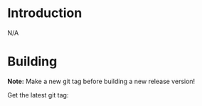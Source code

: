 # Introduction
N/A

# Building
**Note:** Make a new git tag before building a new release version!

Get the latest git tag:
```bash

```